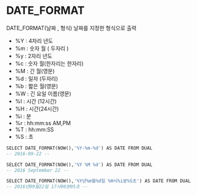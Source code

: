 # DATE_FORMAT
DATE_FORMAT(날짜 , 형식) 
날짜를 지정한 형식으로 출력
- %Y : 4자리 년도 
- %m : 숫자 월 ( 두자리 ) 
- %y : 2자리 년도  
- %c : 숫자 월(한자리는 한자리)  
- %M : 긴 월(영문) 
- %d : 일자 (두자리)  
- %b : 짧은 월(영문)  
- %W : 긴 요일 이름(영문)  
- %I : 시간 (12시간) 
- %H : 시간(24시간) 
- %i : 분  
- %r : hh:mm:ss AM,PM  
- %T : hh:mm:SS 
- %S : 초

```SQL
SELECT DATE_FORMAT(NOW(),'%Y-%m-%d') AS DATE FROM DUAL
-- 2016-09-22 -- 

SELECT DATE_FORMAT(NOW(),'%Y %M %d') AS DATE FROM DUAL
-- 2016 September 22 --

SELECT DATE_FORMAT(NOW(),'%Y년%m월%d일 %H시%i분%S초') AS DATE FROM DUAL
-- 2016년09월22일 17시00분05초 --